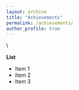 ```yaml
---
layout: archive
title: "Achievements"
permalink: /achievements/
author_profile: true
---
```

\\

**List**
* Item 1
* Item 2
* Item 3
